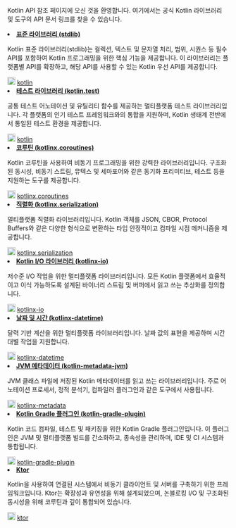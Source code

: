 <topic xmlns:xsi="http://www.w3.org/2001/XMLSchema-instance"
       xsi:noNamespaceSchemaLocation="https://resources.jetbrains.com/writerside/1.0/topic.v2.xsd"
       id="api-references" title="API 참조">
<p>Kotlin API 참조 페이지에 오신 것을 환영합니다. 여기에서는 공식 Kotlin 라이브러리 및 도구의 API 문서 링크를 찾을 수 있습니다.</p>
<list columns="2">
        <li>
            <a href="https://kotlinlang.org/api/core/kotlin-stdlib/"><b>표준 라이브러리 (stdlib)</b></a>
            <br/>
            <p>Kotlin 표준 라이브러리(stdlib)는 컬렉션, 텍스트 및 문자열 처리, 범위, 시퀀스 등 필수 API를 포함하여 Kotlin 프로그래밍을 위한 핵심 기능을 제공합니다. 이 라이브러리는 플랫폼별 API를 확장하고, 해당 API를 사용할 수 있는 Kotlin 우선 API를 제공합니다.</p>
            <img src="github.svg" width="18" alt="GitHub"/> <a href="https://github.com/JetBrains/kotlin">kotlin</a>
            <br/>
        </li>
        <li>
            <a href="https://kotlinlang.org/api/core/kotlin-test/"><b>테스트 라이브러리 (kotlin.test)</b></a>
            <br/>
            <p>공통 테스트 어노테이션 및 유틸리티 함수를 제공하는 멀티플랫폼 테스트 라이브러리입니다. 각 플랫폼의 인기 테스트 프레임워크와의 통합을 지원하며, Kotlin 생태계 전반에서 통일된 테스트 환경을 제공합니다.</p>
            <img src="github.svg" width="18" alt="GitHub"/> <a href="https://github.com/JetBrains/kotlin">kotlin</a>
            <br/>
        </li>
        <li>
            <a href="https://kotlinlang.org/api/kotlinx.coroutines/"><b>코루틴 (kotlinx.coroutines)</b></a>
            <br/>
            <p>Kotlin 코루틴을 사용하여 비동기 프로그래밍을 위한 강력한 라이브러리입니다. 구조화된 동시성, 비동기 스트림, 뮤텍스 및 세마포어와 같은 동기화 프리미티브, 테스트 등을 지원하는 도구를 제공합니다.</p>
            <img src="github.svg" width="18" alt="GitHub"/> <a href="https://github.com/Kotlin/kotlinx.coroutines">kotlinx.coroutines</a>
            <br/>
        </li>
        <li>
            <a href="https://kotlinlang.org/api/kotlinx.serialization/"><b>직렬화 (kotlinx.serialization)</b></a>
            <br/>
            <p>멀티플랫폼 직렬화 라이브러리입니다. Kotlin 객체를 JSON, CBOR, Protocol Buffers와 같은 다양한 형식으로 변환하는 타입 안정적이고 컴파일 시점 메커니즘을 제공합니다.</p>
            <img src="github.svg" width="18" alt="GitHub"/> <a href="https://github.com/Kotlin/kotlinx.serialization">kotlinx.serialization</a>
            <br/>
        </li>
        <li>
            <a href="https://kotlinlang.org/api/kotlinx-io/"><b>Kotlin I/O 라이브러리 (kotlinx-io)</b></a>
            <br/>
            <p>저수준 I/O 작업을 위한 멀티플랫폼 라이브러리입니다. 모든 Kotlin 플랫폼에서 효율적이고 이식 가능하도록 설계된 바이너리 스트림 및 버퍼에서 읽고 쓰는 추상화를 정의합니다.</p>
            <img src="github.svg" width="18" alt="GitHub"/> <a href="https://github.com/Kotlin/kotlinx-io">kotlinx-io</a>
            <br/>
        </li>
        <li>
            <a href="https://kotlinlang.org/api/kotlinx-datetime/"><b>날짜 및 시간 (kotlinx-datetime)</b></a>
            <br/>
            <p>달력 기반 계산을 위한 멀티플랫폼 라이브러리입니다. 날짜 값의 표현을 제공하며 시간대별 작업을 지원합니다.</p>
            <img src="github.svg" width="18" alt="GitHub"/> <a href="https://github.com/Kotlin/kotlinx-datetime">kotlinx-datetime</a>
            <br/>
        </li>
        <li>
            <a href="https://kotlinlang.org/api/kotlinx-metadata-jvm/"><b>JVM 메타데이터 (kotlin-metadata-jvm)</b></a>
            <br/>
            <p>JVM 클래스 파일에 저장된 Kotlin 메타데이터를 읽고 쓰는 라이브러리입니다. 주로 어노테이션 프로세서, 정적 분석기, 컴파일러 플러그인과 같은 도구에서 사용됩니다.</p>
            <img src="github.svg" width="18" alt="GitHub"/> <a href="https://github.com/JetBrains/kotlin/tree/master/libraries/kotlinx-metadata">kotlinx-metadata</a>
            <br/>
        </li>
        <li>
            <a href="https://kotlinlang.org/api/kotlin-gradle-plugin/"><b>Kotlin Gradle 플러그인 (kotlin-gradle-plugin)</b></a>
            <br/>
            <p>Kotlin 코드 컴파일, 테스트 및 패키징을 위한 Kotlin Gradle 플러그인입니다. 이 플러그인은 JVM 및 멀티플랫폼 빌드를 간소화하고, 종속성을 관리하며, IDE 및 CI 시스템과 통합됩니다.</p>
            <img src="github.svg" width="18" alt="GitHub"/> <a href="https://github.com/JetBrains/kotlin/tree/master/libraries/tools/kotlin-gradle-plugin">kotlin-gradle-plugin</a>
            <br/>
        </li>
        <li>
            <a href="https://api.ktor.io/"><b>Ktor</b></a>
            <br/>
            <p>Kotlin을 사용하여 연결된 시스템에서 비동기 클라이언트 및 서버를 구축하기 위한 프레임워크입니다. Ktor는 확장성과 유연성을 위해 설계되었으며, 논블로킹 I/O 및 구조화된 동시성을 위해 코루틴과 깊이 통합되어 있습니다.</p>
            <img src="github.svg" width="18" alt="GitHub"/> <a href="https://github.com/ktorio/ktor">ktor</a>
            <br/>
        </li>
</list>
</topic>